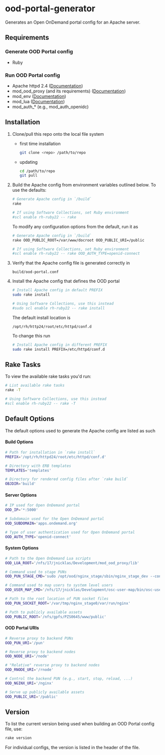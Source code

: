 # ood-portal-generator

Generates an Open OnDemand portal config for an Apache server.

## Requirements

### Generate OOD Portal config

- Ruby

### Run OOD Portal config

- Apache httpd 2.4 ([Documentation](https://httpd.apache.org/docs/2.4/))
- mod_ood_proxy (and its requirements) ([Documentation](https://code.osu.edu/open-ondemand/mod_ood_proxy))
- mod_env ([Documentation](https://httpd.apache.org/docs/2.4/mod/mod_env.html))
- mod_lua ([Documentation](https://httpd.apache.org/docs/2.4/mod/mod_lua.html))
- mod_auth_* (e.g., mod_auth_openidc)

## Installation

1.  Clone/pull this repo onto the local file system
    - first time installation

        ```bash
        git clone <repo> /path/to/repo
        ```
    - updating

        ```bash
        cd /path/to/repo
        git pull
        ```

2.  Build the Apache config from environment variables outlined below. To use
    the defaults:

    ```bash
    # Generate Apache config in `/build`
    rake

    # If using Software Collections, set Ruby environment
    #scl enable rh-ruby22 -- rake
    ```

    To modify any configuration options from the default, run it as

    ```bash
    # Generate Apache config in `/build`
    rake OOD_PUBLIC_ROOT=/var/www/docroot OOD_PUBLIC_URI=/public

    # If using Software Collections, set Ruby environment
    #scl enable rh-ruby22 -- rake OOD_AUTH_TYPE=openid-connect
    ```

3.  Verify that the Apache config file is generated correctly in

    ```
    build/ood-portal.conf
    ```

4.  Install the Apache config that defines the OOD portal

    ```bash
    # Install Apache config in default PREFIX
    sudo rake install

    # Using Software Collections, use this instead
    #sudo scl enable rh-ruby22 -- rake install
    ```

    The default install location is

    ```
    /opt/rh/http24/root/etc/httpd/conf.d
    ```

    To change this run


    ```bash
    # Install Apache config in different PREFIX
    sudo rake install PREFIX=/etc/httpd/conf.d
    ```

## Rake Tasks

To view the available rake tasks you'd run:

```bash
# List available rake tasks
rake -T

# Using Software Collections, use this instead
#scl enable rh-ruby22 -- rake -T
```

## Default Options

The default options used to generate the Apache config are listed as such

#### Build Options

```bash
# Path for installation in `rake install`
PREFIX='/opt/rh/httpd24/root/etc/httpd/conf.d'

# Directory with ERB templates
TEMPLATES='templates'

# Directory for rendered config files after `rake build`
OBJDIR='build'
```

#### Server Options

```bash
# IP used for Open OnDemand portal
OOD_IP='*:5000'

# Subdomain used for the Open OnDemand portal
OOD_SUBDOMAIN='apps.ondemand.org'

# Type of user authentication used for Open OnDemand portal
OOD_AUTH_TYPE='openid-connect'
```

#### System Options

```bash
# Path to the Open OnDemand Lua scripts
OOD_LUA_ROOT='/nfs/17/jnicklas/Development/mod_ood_proxy/lib'

# Command used to stage PUNs
OOD_PUN_STAGE_CMD='sudo /opt/ood/nginx_stage/sbin/nginx_stage_dev --config /nfs/17/jnicklas/Development/nginx_stage/config.yml --'

# Command used to map users to system level users
OOD_USER_MAP_CMD='/nfs/17/jnicklas/Development/osc-user-map/bin/osc-user-map'

# Path to the root location of PUN socket files
OOD_PUN_SOCKET_ROOT='/var/tmp/nginx_stage0/var/run/nginx'

# Path to publicly available assets
OOD_PUBLIC_ROOT='/nfs/gpfs/PZS0645/www/public'
```

#### OOD Portal URIs

```bash
# Reverse proxy to backend PUNs
OOD_PUN_URI='/pun'

# Reverse proxy to backend nodes
OOD_NODE_URI='/node'

# "Relative" reverse proxy to backend nodes
OOD_RNODE_URI='/rnode'

# Control the backend PUN (e.g., start, stop, reload, ...)
OOD_NGINX_URI='/nginx'

# Serve up publicly available assets
OOD_PUBLIC_URI='/public'
```

## Version

To list the current version being used when building an OOD Portal config file,
use:

```bash
rake version
```

For individual configs, the version is listed in the header of the file.
